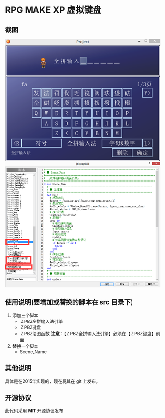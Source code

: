 RPG MAKE XP 虚拟键盘
========

截图
--------

![界面](./docs/images/interface.png)  
![界面](./docs/images/script.png)  

使用说明(要增加或替换的脚本在 src 目录下)
--------

1. 添加三个脚本
   * ＺPBZ全拼输入法引擎
   * ＺPBZ键盘
   * ＺPBZ绘图函数
   **注意**：【ＺPBZ全拼输入法引擎】必须在【ＺPBZ键盘】前面
2. 替换一个脚本
   * Scene_Name

其他说明
--------

具体是在2015年实现的，现在将其在 git 上发布。

开源协议
--------

此代码采用 **MIT** 开源协议发布
